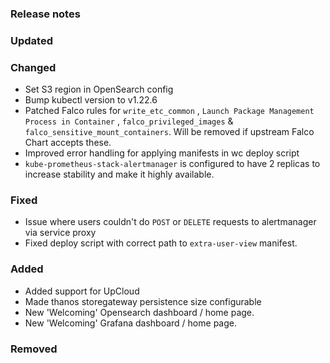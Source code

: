 ### Release notes

### Updated

### Changed

- Set S3 region in OpenSearch config
- Bump kubectl version to v1.22.6
- Patched Falco rules for  `write_etc_common` , `Launch Package Management Process in Container` , `falco_privileged_images` & `falco_sensitive_mount_containers`. Will be removed if upstream Falco Chart accepts these.
- Improved error handling for applying manifests in wc deploy script
- `kube-prometheus-stack-alertmanager` is configured to have 2 replicas to increase stability and make it highly available.

### Fixed

- Issue where users couldn't do `POST` or `DELETE` requests to alertmanager via service proxy
- Fixed deploy script with correct path to `extra-user-view` manifest.

### Added

- Added support for UpCloud
- Made thanos storegateway persistence size configurable
- New 'Welcoming' Opensearch dashboard / home page.
- New 'Welcoming' Grafana dashboard / home page.

### Removed
